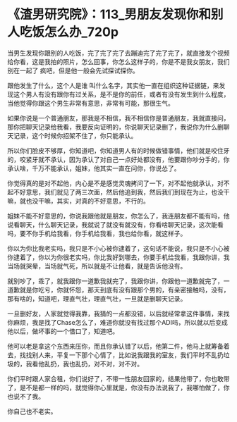 # 《渣男研究院》：113_男朋友发现你和别人吃饭怎么办_720p

当男生发现你跟别的人吃饭，完了完了完了去蹦迪完了完了完了，就直接发个视频给你看，这是我拍的照片，怎么回事，你怎么这样子的，你是不是我女朋友，我们别在一起了 疯吧，但是他一般会先试探试探你。

跟他发生了什么，这个人是谁 叫什么名字，其实他一直在组织这种证据链，来发现这个男人有没有跟你有过关系，是不是你的前任，或者有没有发生到什么程度，当他觉得你跟这个男生非常有意思，非常有可能，那很生气。

如果你说是一个普通朋友，那我是不相信，我不相信你是普通朋友，我就直接问，那你把聊天记录给我看，我要反向证明的，你说聊天记录删了，我说你为什么删聊天记录，这个时候你招架不住了，你只能承认。

所以你们脸皮不够厚，你知道吧，你知道男人有的时候做错事情，他们就是咬住牙的，咬紧牙就不承认，因为承认了对自己一点好处都没有，他要跟你吵分手的，你承认啥，千万不能承认，姐妹，他其实一直在问你，你说怂了。

你觉得真的是对不起他，内心是不是感觉灵魂拷问了一下，对不起他就承认，对不起不好意思，我们就见了两三次面，然后他追到我，然后我们到现在为止，也没干嘛，就也没干嘛，其实，对真的不好意思，不行的。

姐妹不能不好意思的，你说我跟他就是朋友，你怎么了，我连朋友都不能有吗，他说看聊天，什么聊天记录，我就说了就没有就没有，你看啥聊天记录，这次能看吗，要不你手机给我看，你手机给我看，我也给你看，就这样子。

你以为你比我老实吗，我只是不小心被你逮着了，这句话不能说，我只是不小心被你逮着了，你以为你很老实吗，你比我好到哪去，你要手机给我看，我跟你讲，我当场就哭晕，当场就气死，所以就是不让他看，就是告诉他没有。

就别吵了，乖了，就我跟你一道歉我就完了，我跟你讲，你跟他一道歉就完了，一道歉就是你吃亏，你就怀怨，那天到底有没有跟那个男的，有亲密接触吗，没有，那有啥的，知道吧，理直气壮，理直气壮，一旦就是删聊天记录。

一旦删好友，人家就觉得我靠，我猜的一点都没错，以后就经常拿这件事情，来找你麻烦，我是找了Chase怎么了，难道你就没有找过那个ADI吗，所以就以后变成他以后，做坏事的一个借口了，知道吧。

他可以老是拿这个东西来压你，而且你承认错了以后，他第二件，他马上就筹备着去，找找别人来，平复一下那个心情了，比如说我跟我的室友，我们平时不乱扔垃圾的，我看他乱扔，我也乱扔，对不对，对不对。

你们平时跟人家合租，你们说好了，不带一性朋友回家的，结果他带了，你也敢带了，是不是都一样的吗，就觉得你心里就是，你没有办法说我了，我哪怕做了，你也说不了我。

你自己也不老实。